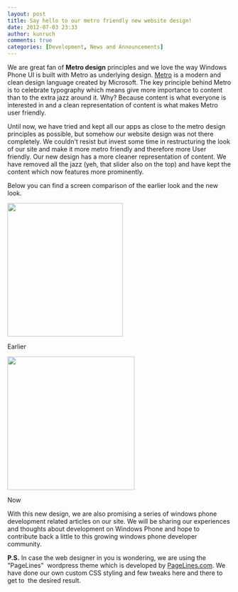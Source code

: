 ```yaml
---
layout: post
title: Say hello to our metro friendly new website design!
date: 2012-07-03 23:33
author: kunruch
comments: true
categories: [Development, News and Announcements]
---
```

We are great fan of <strong>Metro design</strong> principles and we love the way Windows Phone UI is built with Metro as underlying design. <a href="http://en.wikipedia.org/wiki/Metro_UI" target="_blank">Metro</a> is a modern and clean design language created by Microsoft. The key principle behind Metro is to celebrate typography which means give more importance to content than to the extra jazz around it. Why? Because content is what everyone is interested in and a clean representation of content is what makes Metro user friendly.

Until now, we have tried and kept all our apps as close to the metro design principles as possible, but somehow our website design was not there completely. We couldn't resist but invest some time in restructuring the look of our site and make it more metro friendly and therefore more User friendly. Our new design has a more cleaner representation of content. We have removed all the jazz (yeh, that slider also on the top) and have kept the content which now features more prominently.

Below you can find a screen comparison of the earlier look and the new look.

<a href="http://kunruchcreations.com/wp-content/uploads/2012/07/KunRuchBefore1.png"><img class="aligncenter size-medium wp-image-771" title="KunRuchBefore" src="http://kunruchcreations.com/wp-content/uploads/2012/07/KunRuchBefore1.png" alt="" width="260" height="300" /></a>
<div class="caption-text text-center">Earlier</div>

<a href="http://kunruchcreations.com/wp-content/uploads/2012/07/KunRuchAfter.png"><img class="aligncenter size-medium wp-image-770" title="KunRuchAfter" src="http://kunruchcreations.com/wp-content/uploads/2012/07/KunRuchAfter.png" alt="" width="286" height="300" /></a>
<div class="text-center caption-text">Now</div>

With this new design, we are also promising a series of windows phone development related articles on our site. We will be sharing our experiences and thoughts about development on Windows Phone and hope to contribute back a little to this growing windows phone developer community.

<strong>P.S.</strong> In case the web designer in you is wondering, we are using the "PageLines"  wordpress theme which is developed by <a href="http://www.pagelines.com/" target="_blank">PageLines.com</a>. We have done our own custom CSS styling and few tweaks here and there to get to  the desired result.
